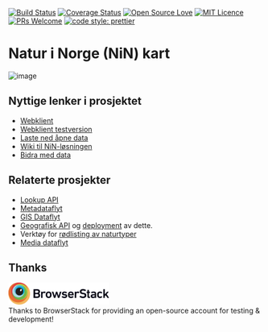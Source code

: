 [![Build Status](https://travis-ci.org/Artsdatabanken/nin-kart-frontend.svg?branch=master)](https://travis-ci.org/Artsdatabanken/nin-kart-frontend)
[![Coverage Status](https://coveralls.io/repos/github/Artsdatabanken/nin-kart-frontend/badge.svg?branch=master)](https://coveralls.io/github/Artsdatabanken/nin-kart-frontend?branch=master)
[![Open Source Love](https://badges.frapsoft.com/os/v2/open-source.svg?v=103)](https://github.com/ellerbrock/open-source-badges/)
[![MIT Licence](https://badges.frapsoft.com/os/mit/mit.svg?v=103)](https://opensource.org/licenses/mit-license.php)
[![PRs Welcome](https://img.shields.io/badge/PRs-welcome-brightgreen.svg)](CONTRIBUTING.md#pull-requests)
[![code style: prettier](https://img.shields.io/badge/code_style-prettier-ff69b4.svg?style=flat-square)](https://github.com/prettier/prettier)

# Natur i Norge (NiN) kart

![image](https://user-images.githubusercontent.com/17450081/55809911-0804fa80-5ae7-11e9-83e8-31c835f239c9.png)

## Nyttige lenker i prosjektet

- [Webklient](https://nin.artsdatabanken.no)
- [Webklient testversion](https://nin.test.artsdatabanken.no)
- [Laste ned åpne data](https://data.artsdatabanken.no/Natur_i_Norge)
- [Wiki til NiN-løsningen](https://github.com/Artsdatabanken/nin-kart-frontend/wiki/)
- [Bidra med data](https://github.com/Artsdatabanken/nin-kart-frontend/wiki/%C3%98nsker-du-%C3%A5-bidra-med-data%3F)

## Relaterte prosjekter

- [Lookup API](https://github.com/Artsdatabanken/generic-substring-lookup-api)
- [Metadataflyt](https://github.com/artsdatabanken/kverna)
- [GIS Dataflyt](https://github.com/artsdatabanken/grunnkart-dataflyt)
- [Geografisk API](https://github.com/Artsdatabanken/rasterQ) og [deployment](https://github.com/Artsdatabanken/rasterUploader) av dette.
- Verktøy for [rødlisting av naturtyper](https://github.com/Artsdatabanken/natty)
- [Media dataflyt](https://github.com/Artsdatabanken/ografika)

## Thanks

<a href="https://www.browserstack.com/"><img src="doc/Browserstack-logo.svg" width="200px">
</a>
<br/>Thanks to BrowserStack for providing an open-source account for testing & development!
